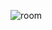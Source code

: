 ![room](https://user-images.githubusercontent.com/88352644/174497005-f9521f5c-2dfa-4e58-a248-f2667ea0e5ec.gif)
